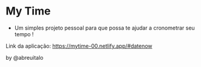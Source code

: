 # My Time

- Um simples projeto pessoal para que possa te ajudar a cronometrar seu tempo !


Link da aplicação: https://mytime-00.netlify.app/#datenow



by @abreuitalo
